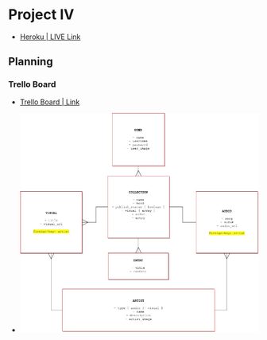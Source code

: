 # Project IV

* [ Heroku | LIVE Link ](https://project-four.herokuapp.com/)

## Planning

### Trello Board

* [ Trello Board | Link ](https://trello.com/b/QpOi31Cc)

* ![ ERD ](./images/erd.jpeg)